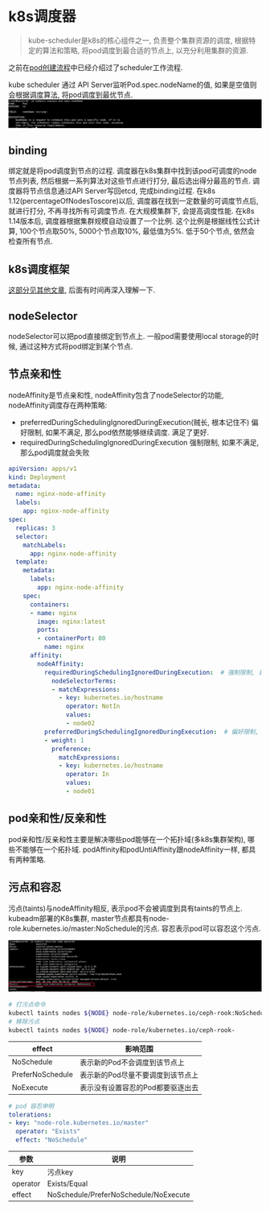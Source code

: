 k8s调度器
========================

> kube-scheduler是k8s的核心组件之一, 负责整个集群资源的调度, 根据特定的算法和策略, 将pod调度到最合适的节点上, 以充分利用集群的资源. 

之前在[pod创建流程](https://www.taozhang.net.cn/#/k8s/pod_01?id=pod%e5%9c%a8k8s%e4%b8%ad%e5%88%9b%e5%bb%ba%e6%b5%81%e7%a8%8b)中已经介绍过了scheduler工作流程. 

kube scheduler 通过 API Server监听Pod.spec.nodeName的值, 如果是空值则会根据调度算法, 将pod调度到最优节点. 
![调度器watch Pod](images/20210109202543.png)
  
## binding

绑定就是将pod调度到节点的过程. 调度器在k8s集群中找到该pod可调度的node节点列表, 然后根据一系列算法对这些节点进行打分, 最后选出得分最高的节点. 调度器将节点信息通过API Server写回etcd, 完成binding过程. 
在k8s 1.12(percentageOfNodesToscore)以后, 调度器在找到一定数量的可调度节点后, 就进行打分, 不再寻找所有可调度节点. 在大规模集群下, 会提高调度性能. 在k8s 1.14版本后, 调度器根据集群规模自动设置了一个比例. 这个比例是根据线性公式计算, 100个节点取50%, 5000个节点取10%, 最低值为5%. 低于50个节点, 依然会检查所有节点. 

## k8s调度框架

[这部分见其他文章](https://blog.csdn.net/yunqiinsight/article/details/103903712), 后面有时间再深入理解一下. 

## nodeSelector

nodeSelector可以把pod直接绑定到节点上. 一般pod需要使用local storage的时候, 通过这种方式将pod绑定到某个节点. 

## 节点亲和性

nodeAffinity是节点亲和性, nodeAffinity包含了nodeSelector的功能, nodeAffinity调度存在两种策略:
- preferredDuringSchedulingIgnoredDuringExecution(贼长, 根本记住不)
  偏好限制, 如果不满足, 那么pod依然能够继续调度. 满足了更好. 
- requiredDuringSchedulingIgnoredDuringExecution
  强制限制, 如果不满足, 那么pod调度就会失败

```yaml
apiVersion: apps/v1
kind: Deployment
metadata:
  name: nginx-node-affinity
  labels:
    app: nginx-node-affinity
spec:
  replicas: 3
  selector:
    matchLabels:
      app: nginx-node-affinity
  template:
    metadata:
      labels:
        app: nginx-node-affinity
    spec:
      containers:
      - name: nginx
        image: nginx:latest
        ports:
        - containerPort: 80
          name: nginx
      affinity:
        nodeAffinity:
          requiredDuringSchedulingIgnoredDuringExecution:  # 强制限制, 就不断重试, 知道满足条件为止. 
            nodeSelectorTerms:
            - matchExpressions:
              - key: kubernetes.io/hostname
                operator: NotIn
                values:
                - node02
          preferredDuringSchedulingIgnoredDuringExecution:  # 偏好限制, 如果能满足, 就调度. 如果不满足就忽略当前条件. 
          - weight: 1
            preference:
              matchExpressions:
              - key: kubernetes.io/hostname
                operator: In
                values:
                - node01
```
## pod亲和性/反亲和性

pod亲和性/反亲和性主要是解决哪些pod能够在一个拓扑域(多k8s集群架构), 哪些不能够在一个拓扑域. podAffinity和podUntiAffinity跟nodeAffinity一样, 都具有两种策略. 

## 污点和容忍

污点(taints)与nodeAffinity相反, 表示pod不会被调度到具有taints的节点上. kubeadm部署的K8s集群, master节点都具有node-role.kubernetes.io/master:NoSchedule的污点. 容忍表示pod可以容忍这个污点. 

![污点](images/20210109213357.png)

```bash
# 打污点命令 
kubectl taints nodes ${NODE} node-role/kubernetes.io/ceph-rook:NoSchedule
# 移除污点
kubectl taints nodes ${NODE} node-role/kubernetes.io/ceph-rook-
```
| effect | 影响范围 |
| --- | --- | 
| NoSchedule | 表示新的Pod不会调度到该节点上|
| PreferNoSchedule | 表示新的Pod尽量不要调度到该节点上|
| NoExecute| 表示没有设置容忍的Pod都要驱逐出去|

```yaml
# pod 容忍申明
tolerations:
- key: "node-role.kubernetes.io/master"
  operator: "Exists"
  effect: "NoSchedule"
```

| 参数| 说明 |
| --- | --- |
| key | 污点key |
| operator| Exists/Equal |
| effect | NoSchedule/PreferNoSchedule/NoExecute | 



